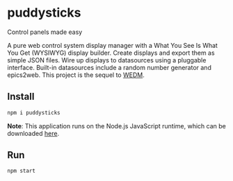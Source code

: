 # puddysticks
Control panels made easy

A pure web control system display manager with a What You See Is What You Get (WYSIWYG) display builder. Create displays and export them as simple JSON files.  Wire up displays to datasources using a pluggable interface. Built-in datasources include a random number generator and epics2web.  This project is the sequel to [WEDM](https://github.com/JeffersonLab/wedm).  

## Install
```bash
npm i puddysticks
```
**Note**: This application runs on the Node.js JavaScript runtime, which can be downloaded [here](https://nodejs.org/en/download/).
## Run
```bash
npm start
```
